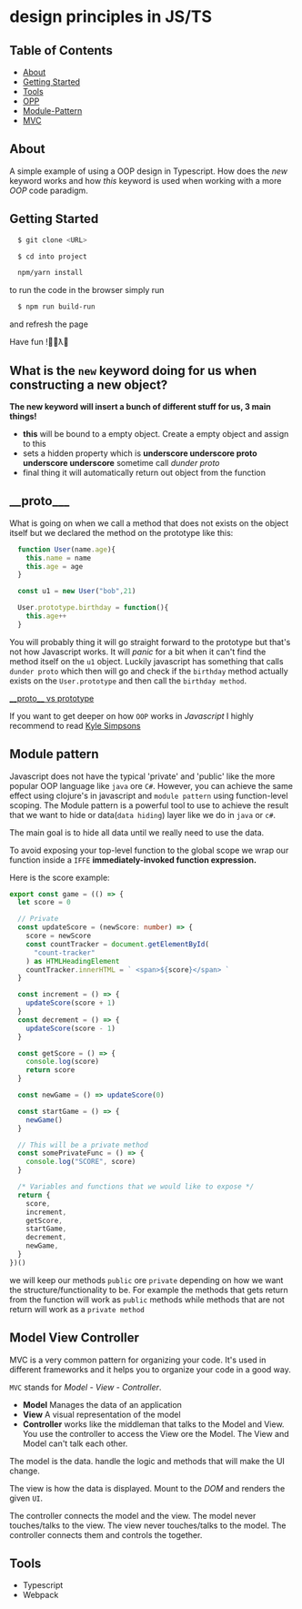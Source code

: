 # design principles in JS/TS

## Table of Contents

- [About](#about)
- [Getting Started](#getting_started)
- [Tools](#tools)
- [OPP](#opp)
- [Module-Pattern](#module-pattern)
- [MVC](#mvc)

## About <a name = "about"></a>

A simple example of using a OOP design in Typescript.
How does the _new_ keyword works and how _this_ keyword is used when working with a more _OOP_ code paradigm.

## Getting Started <a name = "getting_started"></a>

```bash
  $ git clone <URL>

  $ cd into project

  npm/yarn install

```

to run the code in the browser simply run

```bash
  $ npm run build-run
```

and refresh the page

Have fun !✌🏻ƛ🤩

## What is the `new` keyword doing for us when constructing a new object?

**The new keyword will insert a bunch of different stuff for us, 3 main things!**

- **this** will be bound to a empty object. Create a empty object and assign to this
- sets a hidden property which is **underscore underscore proto underscore underscore** sometime call _dunder proto_
- final thing it will automatically return out object from the function

## **\_\_proto\_\_\_**

What is going on when we call a method that does not exists on the object itself but we declared the method on the prototype like this:

```js
  function User(name.age){
    this.name = name
    this.age = age
  }

  const u1 = new User("bob",21)

  User.prototype.birthday = function(){
    this.age++
  }

```

You will probably thing it will go straight forward to the prototype but that's not how Javascript works.
It will _panic_ for a bit when it can't find the method itself on the `u1` object.
Luckily javascript has something that calls `dunder proto` which then will go and check if the `birthday` method actually exists on the `User.prototype` and then call the `birthday method`.

[\_\_proto\_\_ vs prototype](https://stackoverflow.com/questions/9959727/proto-vs-prototype-in-javascript)

If you want to get deeper on how `OOP` works in _Javascript_ I highly recommend to read [Kyle Simpsons](https://github.com/getify/You-Dont-Know-JS)

## Module pattern <a name = "module-pattern"></a>

Javascript does not have the typical 'private' and 'public' like the more popular OOP language like `java` ore `C#`. However, you can achieve the same effect using clojure's in javascript and `module pattern` using function-level scoping.
The Module pattern is a powerful tool to use to achieve the result that we want to hide or data(`data hiding`) layer like we do in `java` or `c#`.

The main goal is to hide all data until we really need to use the data.

To avoid exposing your top-level function to the global scope we wrap our function inside a `IFFE` **immediately-invoked function expression.**

Here is the score example:

```ts
export const game = (() => {
  let score = 0

  // Private
  const updateScore = (newScore: number) => {
    score = newScore
    const countTracker = document.getElementById(
      "count-tracker"
    ) as HTMLHeadingElement
    countTracker.innerHTML = ` <span>${score}</span> `
  }

  const increment = () => {
    updateScore(score + 1)
  }
  const decrement = () => {
    updateScore(score - 1)
  }

  const getScore = () => {
    console.log(score)
    return score
  }

  const newGame = () => updateScore(0)

  const startGame = () => {
    newGame()
  }

  // This will be a private method
  const somePrivateFunc = () => {
    console.log("SCORE", score)
  }

  /* Variables and functions that we would like to expose */
  return {
    score,
    increment,
    getScore,
    startGame,
    decrement,
    newGame,
  }
})()
```

we will keep our methods `public` ore `private` depending on how we want the structure/functionality to be.
For example the methods that gets return from the function will work as `public` methods while methods that are not return will work as a `private method`

## Model View Controller <a name = "mvc"></a>

MVC is a very common pattern for organizing your code.
It's used in different frameworks and it helps you to organize your code in a good way.

`MVC` stands for _Model - View - Controller_.

- **Model** Manages the data of an application
- **View** A visual representation of the model
- **Controller** works like the middleman that talks to the Model and View. You use the controller to access the View ore the Model. The View and Model can't talk each other.

The model is the data. handle the logic and methods that will make the UI change.

The view is how the data is displayed. Mount to the _DOM_ and renders the given `UI`.

The controller connects the model and the view.
The model never touches/talks to the view. The view never touches/talks to the model. The controller connects them and controls the together.

## Tools <a name = "tools"></a>

- Typescript
- Webpack
